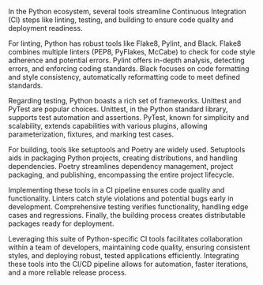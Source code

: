 In the Python ecosystem, several tools streamline Continuous Integration (CI) steps like linting, testing, and building to ensure code quality and deployment readiness.

For linting, Python has robust tools like Flake8, Pylint, and Black. Flake8 combines multiple linters (PEP8, PyFlakes, McCabe) to check for code style adherence and potential errors. Pylint offers in-depth analysis, detecting errors, and enforcing coding standards. Black focuses on code formatting and style consistency, automatically reformatting code to meet defined standards.

Regarding testing, Python boasts a rich set of frameworks. Unittest and PyTest are popular choices. Unittest, in the Python standard library, supports test automation and assertions. PyTest, known for simplicity and scalability, extends capabilities with various plugins, allowing parameterization, fixtures, and marking test cases.

For building, tools like setuptools and Poetry are widely used. Setuptools aids in packaging Python projects, creating distributions, and handling dependencies. Poetry streamlines dependency management, project packaging, and publishing, encompassing the entire project lifecycle.

Implementing these tools in a CI pipeline ensures code quality and functionality. Linters catch style violations and potential bugs early in development. Comprehensive testing verifies functionality, handling edge cases and regressions. Finally, the building process creates distributable packages ready for deployment.

Leveraging this suite of Python-specific CI tools facilitates collaboration within a team of developers, maintaining code quality, ensuring consistent styles, and deploying robust, tested applications efficiently. Integrating these tools into the CI/CD pipeline allows for automation, faster iterations, and a more reliable release process.
